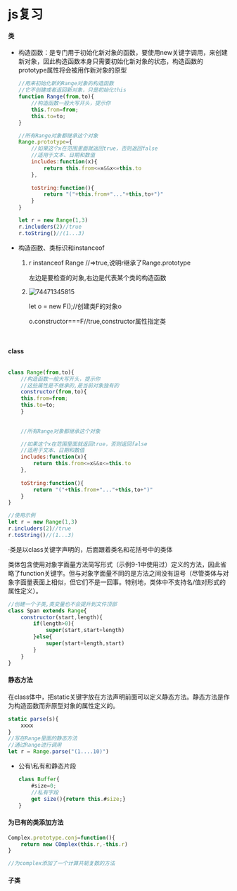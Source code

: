 #  js复习

####  类

- 构造函数：是专门用于初始化新对象的函数，要使用new关键字调用，来创建新对象，因此构造函数本身只需要初始化新对象的状态，构造函数的prototype属性将会被用作新对象的原型

  ```javascript
  //用来初始化新的Range对象的构造函数
  //它不创建或者返回新对象，只是初始化this
  function Range(from,to){
      //构造函数一般大写开头，提示你
      this.from=from;
      this.to=to;
  }

  //所有Range对象都继承这个对象
  Range.prototype={
      //如果这个x在范围里面就返回true，否则返回false
      //适用于文本、日期和数值
      includes:function(x){
          return this.from<=x&&x<=this.to
      },
      
      toString:function(){
          return "("+this.from+"..."+this,to+")"
      }
  }

  let r = new Range(1,3)
  r.includers(2)//true
  r.toString()//(1...3)
  ```





- 构造函数、类标识和instanceof

  1. r instanceof Range //=>true,说明r继承了Range.prototype

     左边是要检查的对象,右边是代表某个类的构造函数

  2. ![74471345815](C:\Users\zxh\Desktop\前端\js复习.assets\1744713458157.png)

     let o = new F();//创建类F的对象o

     o.constructor===F//true,constructor属性指定类

  ​

####  class

```javascript

class Range(from,to){
    //构造函数一般大写开头，提示你
    //这些属性是不继承的,是当前对象独有的
    constructor(from,to){
    this.from=from;
    this.to=to;
    }
    
    
    //所有Range对象都继承这个对象

    //如果这个x在范围里面就返回true，否则返回false
    //适用于文本、日期和数值
    includes:function(x){
        return this.from<=x&&x<=this.to
    },
    
    toString:function(){
        return "("+this.from+"..."+this,to+")"
    }
}

//使用示例
let r = new Range(1,3)
r.includers(2)//true
r.toString()//(1...3)
```

·类是以class关键字声明的，后面跟着类名和花括号中的类体

类体包含使用对象字面量方法简写形式（示例9-1中使用过）定义的方法，因此省略了function关键字。但与对象字面量不同的是方法之间没有逗号（尽管类体与对象字面量表面上相似，但它们不是一回事。特别地，类体中不支持名/值对形式的属性定义）。

```javascript
//创建一个子类,类变量也不会提升到文件顶部
class Span extends Range{
    constructor(start,length){
        if(length>0){
            super(start,start+length)
        }else{
            super(start+length,start)
        }
    }
}
```





####  静态方法

在class体中，把static关键字放在方法声明前面可以定义静态方法。静态方法是作为构造函数而非原型对象的属性定义的。

```javascript
static parse(s){
    xxxx
}
//写在Range里面的静态方法
//通过Range进行调用
let r = Range.parse("(1....10)")

```





- 公有\私有和静态片段

  ```javascript
  class Buffer{
      #size=0;
      //私有字段
      get size(){return this.#size;}
  }
  ```



####  为已有的类添加方法

```javascript
Complex.prototype.conj=function(){
    return new COmplex(this.r,-this.r)
}

//为complex添加了一个计算共轭复数的方法

```



####  子类



